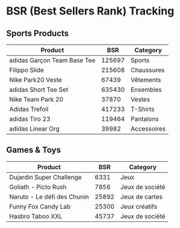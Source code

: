 # BSR (Best Sellers Rank) Tracking

## Sports Products
| Product | BSR | Category |
|---------|-----|----------|
| adidas Garçon Team Base Tee | 125697 | Sports |
| Filippo Slide | 215608 | Chaussures |
| Nike Park20 Veste | 67439 | Vêtements |
| adidas Short Tee Set | 635430 | Ensembles |
| Nike Team Park 20 | 37870 | Vestes |
| Adidas Trefoil | 417233 | T-Shirts |
| adidas Tiro 23 | 119464 | Pantalons |
| adidas Linear Org | 39982 | Accessoires |

## Games & Toys
| Product | BSR | Category |
|---------|-----|----------|
| Dujardin Super Challenge | 6331 | Jeux |
| Goliath - Picto Rush | 7856 | Jeux de société |
| Naruto - Le défi des Chunin | 25892 | Jeux de cartes |
| Funny Fox Candy Lab | 25300 | Jeux créatifs |
| Hasbro Taboo XXL | 45737 | Jeux de société | 